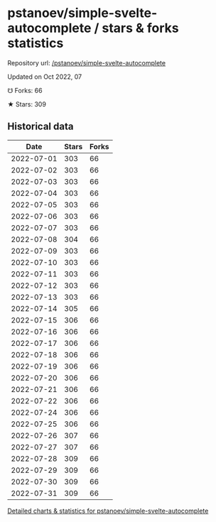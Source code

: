 # pstanoev/simple-svelte-autocomplete / stars & forks statistics

Repository url: [/pstanoev/simple-svelte-autocomplete](https://github.com/pstanoev/simple-svelte-autocomplete)

Updated on Oct 2022, 07

☋ Forks: 66

★ Stars: 309

## Historical data
| Date | Stars | Forks |
|------|-------|-------|
| 2022-07-01 | 303 | 66 | 
| 2022-07-02 | 303 | 66 | 
| 2022-07-03 | 303 | 66 | 
| 2022-07-04 | 303 | 66 | 
| 2022-07-05 | 303 | 66 | 
| 2022-07-06 | 303 | 66 | 
| 2022-07-07 | 303 | 66 | 
| 2022-07-08 | 304 | 66 | 
| 2022-07-09 | 303 | 66 | 
| 2022-07-10 | 303 | 66 | 
| 2022-07-11 | 303 | 66 | 
| 2022-07-12 | 303 | 66 | 
| 2022-07-13 | 303 | 66 | 
| 2022-07-14 | 305 | 66 | 
| 2022-07-15 | 306 | 66 | 
| 2022-07-16 | 306 | 66 | 
| 2022-07-17 | 306 | 66 | 
| 2022-07-18 | 306 | 66 | 
| 2022-07-19 | 306 | 66 | 
| 2022-07-20 | 306 | 66 | 
| 2022-07-21 | 306 | 66 | 
| 2022-07-22 | 306 | 66 | 
| 2022-07-24 | 306 | 66 | 
| 2022-07-25 | 306 | 66 | 
| 2022-07-26 | 307 | 66 | 
| 2022-07-27 | 307 | 66 | 
| 2022-07-28 | 309 | 66 | 
| 2022-07-29 | 309 | 66 | 
| 2022-07-30 | 309 | 66 | 
| 2022-07-31 | 309 | 66 | 


[Detailed charts & statistics for pstanoev/simple-svelte-autocomplete](https://reviewgithub.com/rep/pstanoev/simple-svelte-autocomplete)
